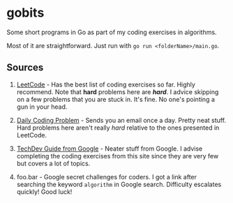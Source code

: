 # gobits

Some short programs in Go as part of my coding exercises in algorithms.

Most of it are straightforward. Just run with `go run <folderName>/main.go`.

## Sources

1.  [LeetCode](https://leetcode.com/problemset/all/) - Has the best list of coding
    exercises so far. Highly recommend. Note that **hard** problems here are
    ***hard***. I advice skipping on a few problems that you are stuck in. It's
    fine. No one's pointing a gun in your head.

2.  [Daily Coding Problem](https://www.dailycodingproblem.com/) - Sends you an email
    once a day. Pretty neat stuff. Hard problems here aren't really *hard* relative
    to the ones presented in LeetCode.

3.  [TechDev Guide from Google](https://techdevguide.withgoogle.com/resources/?no-filter=true#!) -
    Neater stuff from Google. I advise completing the coding exercises from this
    site since they are very few but covers a lot of topics.

4.  foo.bar - Google secret challenges for coders. I got a link after searching the
    keyword `algorithm` in Google search. Difficulty escalates quickly! Good luck!
